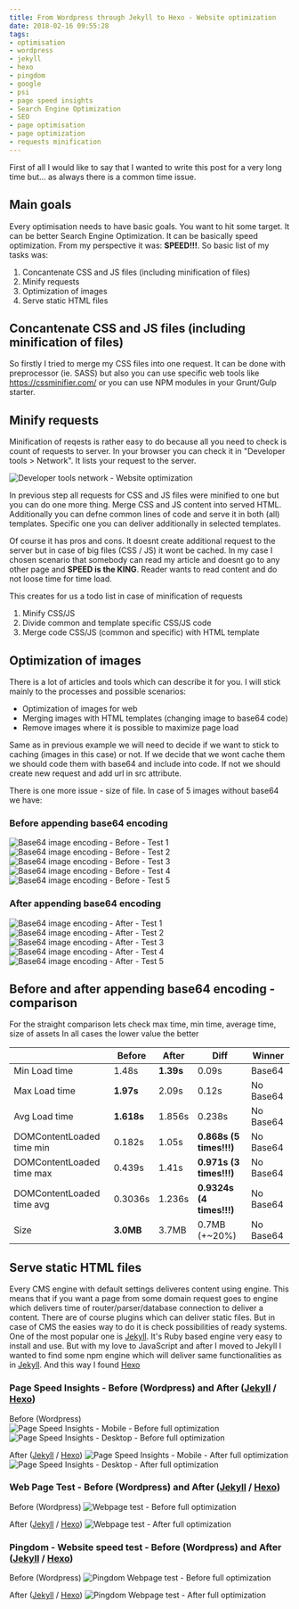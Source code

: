 ```yaml
---
title: From Wordpress through Jekyll to Hexo - Website optimization
date: 2018-02-16 09:55:28
tags:
- optimisation
- wordpress
- jekyll
- hexo
- pingdom
- google
- psi
- page speed insights
- Search Engine Optimization
- SEO
- page optimisation
- page optimization
- requests minification
---
```


First of all I would like to say that I wanted to write this post for a very long time but... as always there is a common time issue.


## Main goals
Every optimisation needs to have basic goals. You want to hit some target. It can be better Search Engine Optimization. It can be basically speed optimization. From my perspective it was: <strong>SPEED!!!</strong>. So basic list of my tasks was:
1. Concantenate CSS and JS files (including minification of files)
2. Minify requests
3. Optimization of images
4. Serve static HTML files

## Concantenate CSS and JS files (including minification of files)
So firstly I tried to merge my CSS files into one request. It can be done with preprocessor (ie. SASS) but also you can use specific web tools like <a href="https://cssminifier.com/">https://cssminifier.com/</a> or you can use NPM modules in your Grunt/Gulp starter.

## Minify requests
Minification of reqests is rather easy to do because all you need to check is count of requests to server. In your browser you can check it in "Developer tools > Network". It lists your request to the server.

![Developer tools network - Website optimization](developer_tools_network.png "Developer tools network - Website optimization")

In previous step all requests for CSS and JS files were minified to one but you can do one more thing.
Merge CSS and JS content into served HTML. Additionally you can defne common lines of code and serve it in both (all) templates.
Specific one you can deliver additionally in selected templates.

Of course it has pros and cons. It doesnt create additional request to the server but in case of big files (CSS / JS) it wont be cached. In my case I chosen scenario that somebody can read my article and doesnt go to any other page and <strong>SPEED is the KING</strong>. Reader wants to read content and do not loose time for time load.

This creates for us a todo list in case of minification of requests

1. Minify CSS/JS
2. Divide common and template specific CSS/JS code
3. Merge code CSS/JS (common and specific) with HTML template

## Optimization of images
There is a lot of articles and tools which can describe it for you. I will stick mainly to the processes and possible scenarios:

* Optimization of images for web
* Merging images with HTML templates (changing image to base64 code)
* Remove images where it is possible to maximize page load

Same as in previous example we will need to decide if we want to stick to caching (images in this case) or not. If we decide that we wont cache them we should code them with base64 and include into code. If not we should create new request and add url in src attribute.

There is one more issue - size of file. In case of 5 images without base64 we have:

### Before appending base64 encoding
![Base64 image encoding - Before - Test 1](base64-before-001.png "Base64 image encoding - Before - Test 1")
![Base64 image encoding - Before - Test 2](base64-before-002.png "Base64 image encoding - Before - Test 2")
![Base64 image encoding - Before - Test 3](base64-before-003.png "Base64 image encoding - Before - Test 3")
![Base64 image encoding - Before - Test 4](base64-before-004.png "Base64 image encoding - Before - Test 4")
![Base64 image encoding - Before - Test 5](base64-before-005.png "Base64 image encoding - Before - Test 5")

### After appending base64 encoding
![Base64 image encoding - After - Test 1](base64-after-001.png "Base64 image encoding - After - Test 1")
![Base64 image encoding - After - Test 2](base64-after-002.png "Base64 image encoding - After - Test 2")
![Base64 image encoding - After - Test 3](base64-after-003.png "Base64 image encoding - After - Test 3")
![Base64 image encoding - After - Test 4](base64-after-004.png "Base64 image encoding - After - Test 4")
![Base64 image encoding - After - Test 5](base64-after-005.png "Base64 image encoding - After - Test 5")

## Before and after appending base64 encoding - comparison
For the straight comparison lets check max time, min time, average time, size of assets
In all cases the lower value the better

|                                 | Before        | After         | Diff                       | Winner        |
| ------------------------------- | ------------- | ------------- | -------------------------- | ------------- |
| Min Load time                   | 1.48s         | **1.39s**     | 0.09s                      | Base64        |
| Max Load time                   | **1.97s**     | 2.09s         | 0.12s                      | No Base64     |
| Avg Load time                   | **1.618s**    | 1.856s        | 0.238s	                   | No Base64     |
| DOMContentLoaded time min       | 0.182s        | 1.05s         | **0.868s (5 times!!!)**	   | No Base64     |
| DOMContentLoaded time max       | 0.439s        | 1.41s         | **0.971s (3 times!!!)**	   | No Base64     |
| DOMContentLoaded time avg       | 0.3036s       | 1.236s        | **0.9324s (4 times!!!)**	 | No Base64     |
| Size                            | **3.0MB**     | 3.7MB         | 0.7MB (+~20%)	             | No Base64     |

## Serve static HTML files
Every CMS engine with default settings deliveres content using engine. This means that if you want a page from some domain request goes to engine which delivers time of router/parser/database connection to deliver a content. There are of course plugins which can deliver static files. But in case of CMS the easies way to do it is check possibilities of ready systems. One of the most popular one is <a href="https://jekyllrb.com/">Jekyll</a>. It's Ruby based engine very easy to install and use. But with my love to JavaScript and after I moved to Jekyll I wanted to find some npm engine which will deliver same functionalities as in <a href="https://jekyllrb.com/">Jekyll</a>. And this way I found <a href="https://hexo.io/">Hexo</a>

### Page Speed Insights - Before (Wordpress) and After (<a href="https://jekyllrb.com/">Jekyll</a> / <a href="https://hexo.io/">Hexo</a>)
Before (Wordpress)
![Page Speed Insights - Mobile - Before full optimization](before/PageSpeed_Insights_mobile_before.png "Page Speed Insights - Mobile - Before full optimization")
![Page Speed Insights - Desktop - Before full optimization](before/PageSpeed_Insights_desktop_before.png "Page Speed Insights - Desktop - Before full optimization")

After (<a href="https://jekyllrb.com/">Jekyll</a> / <a href="https://hexo.io/">Hexo</a>)
![Page Speed Insights - Mobile - After full optimization](after/PageSpeed_insights_mobile_after.png "Page Speed Insights - Mobile - After full optimization")
![Page Speed Insights - Desktop - After full optimization](after/PageSpeed_insights_desktop_after.png "Page Speed Insights - Desktop - After full optimization")

### Web Page Test - Before (Wordpress) and After (<a href="https://jekyllrb.com/">Jekyll</a> / <a href="https://hexo.io/">Hexo</a>)
Before (Wordpress)
![Webpage test - Before full optimization](before/WebPagetest_before.png "Webpage test - Before full optimization")

After (<a href="https://jekyllrb.com/">Jekyll</a> / <a href="https://hexo.io/">Hexo</a>)
![Webpage test - After full optimization](after/WebPagetest_after.png "Webpage test - After full optimization")

### Pingdom - Website speed test - Before (Wordpress) and After (<a href="https://jekyllrb.com/">Jekyll</a> / <a href="https://hexo.io/">Hexo</a>)
Before (Wordpress)
![Pingdom Webpage test - Before full optimization](before/Pingdom-Website_speed_test_before.png "Pingdom Webpage test - Before full optimization")

After (<a href="https://jekyllrb.com/">Jekyll</a> / <a href="https://hexo.io/">Hexo</a>)
![Pingdom Webpage test - After full optimization](after/Pingdom-Website_speed_test_after.png "Pingdom Webpage test - After full optimization")

